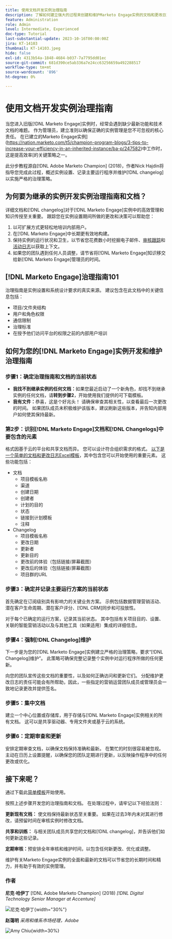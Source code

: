 ```yaml
---
title: 使用文档开发实例治理指南
description: 了解如何建立强大的过程来创建和维护Marketo Engage实例的文档和更改日志。 这样不仅可以为团队的知识共享节省时间，还可以提高实例的健康和效率。
feature: Administration
role: Admin
level: Intermediate, Experienced
doc-type: Tutorial
last-substantial-update: 2023-10-16T00:00:00Z
jira: KT-14103
thumbnail: KT-14103.jpeg
hide: false
exl-id: 4313b54a-1848-4684-b037-7a7795dd01ec
source-git-commit: 681d390ce5ab336a7e24cc63256659a492288517
workflow-type: tm+mt
source-wordcount: '896'
ht-degree: 0%

---
```


# 使用文档开发实例治理指南

当您进入旧版[!DNL Marketo Engage]实例时，经常会遇到缺少最新功能和技术文档的难题。 作为管理员，建立准则以确保正确的实例管理是您不可忽视的核心责任。 在已建立的Marketo Engage实例](https://nation.marketo.com/t5/champion-program-blogs/3-tips-to-increase-your-efficiency-in-an-inherited-instance/ba-p/247582)中工作时，这是提高效率[的关键策略之一。

此分步教程源自[!DNL Adobe Marketo Champion] (2018)，作者Nick Hajdin将指导您完成此过程，概述实例设置、记录主要运行程序并维护[!DNL changelog]以实施严格的治理策略。

## 为何要为继承的实例开发实例治理指南和文档？

详细文档和[!DNL changelog]对于[!DNL Marketo Engage]实例中的高效管理和知识传授至关重要。 跟踪您在实例设置期间所做的更改和决策可以帮助您：

1. 以可扩展方式更轻松地培训内部用户。
2. 在[!DNL Marketo Engage]中长期更有效地构建。
3. 保持实例的运行状况和卫生，以节省您花费数小时挖掘电子邮件、[审核跟踪](https://experienceleague.adobe.com/docs/marketo/using/product-docs/administration/audit-trail/audit-trail-overview.html)和[活动日志](https://experienceleague.adobe.com/docs/marketo/using/product-docs/core-marketo-concepts/smart-lists-and-static-lists/managing-people-in-smart-lists/locate-the-activity-log-for-a-person.html)以获取上下文。
4. 如果您的团队遇到任何人员调整，请节省将[!DNL Marketo Engage]知识移交给新[!DNL Marketo Engage]管理员的时间。

## [!DNL Marketo Engage]治理指南101

治理指南是实例设置和系统设计要求的真实来源。 建议包含在此文档中的关键信息包括：

* 项目/文件夹结构
* 用户和角色权限
* 通信限制
* 治理标准
* 在授予他们访问平台的权限之前的内部用户培训

## 如何为您的[!DNL Marketo Engage]实例开发和维护治理指南

### 步骤1：确定治理指南和文档的当前状态

* **我找不到继承实例的任何文档：**&#x200B;如果您最近启动了一个新角色，却找不到继承实例的任何文档，请&#x200B;**转到步骤2**，开始使用我们提供的可下载模板。
* **我有文件：**&#x200B;恭喜，这是个好兆头！ 请确保审查其相关性，以查看最后一次更改的时间。 如果团队成员未积极维护该版本，建议刷新这些版本，并告知内部用户如何使其保持最新。

### 第2步：识别[!DNL Marketo Engage]文档和[!DNL Changelogs]中要包含的元素

格式因基于云的平台和共享文档而异。 您可以设计符合组织需求的格式。 [以下是一个简单的文档和更改日志Excel模板](/help/tutorial-inherited-instance/_assets/downloads/Adobe_Marketo_Engage_Inherited_Instance_Documentation-Changlog.xlsx)，其中包含您可以开始使用的重要元素。 这些功能包括：

* 文档
   * 项目模板名称
   * 渠道
   * 创建日期
   * 创建者
   * 计划的目的
   * 状态
   * 链接到计划模板
   * 注释
* Changelog
   * 项目模板名称
   * 更改日期
   * 更新者
   * 更新目的
   * 更改前的体验（包括链接/屏幕截图）
   * 更改后的体验（包括链接/屏幕截图）
   * 项目群的URL

### 步骤3：确定并记录主要运行方案的当前状态

首先确定在订阅级别具有影响力的关键业务方案。 示例包括数据管理营销活动、潜在客户生命周期、潜在客户评分、[!DNL CRM]同步和可投放性。

对于每个已确定的运行方案，记录其当前状态。 其中包括有关项目目的、设置、关联的智能营销活动以及与其他工具（如果适用）集成的详细信息。

### 步骤4：强制[!DNL Changelog]维护

下一步是为您的[!DNL Marketo Engage]实例建立严格的治理策略，要求“[!DNL Changelog]维护”。 此策略可确保完整记录整个实例中对运行程序所做的任何更新。

向您的团队宣传这些文档的重要性，以及如何正确访问和更新它们。 分配维护更改日志的责任可能会有所帮助，因此，一些指定的营销运营团队成员或管理员会一致地记录更改并提供签名。

### 步骤5：集中文档

建立一个中心位置或存储库，用于存储与[!DNL Marketo Engage]实例相关的所有文档。 这可以是共享驱动器、专用文件夹或基于云的系统。

### 步骤6：定期审查和更新

安排定期审查文档，以确保文档保持准确和最新。 在繁忙的时刻很容易被忽视。 主动在日历上设置提醒，以确保您的团队定期进行更新，以反映操作程序中的任何更改或优化。

## 接下来呢？

通过下载此[简单模板](/help/tutorial-inherited-instance/_assets/downloads/Adobe_Marketo_Engage_Inherited_Instance_Documentation-Changlog.xlsx)开始使用。

按照上述步骤开发您的治理指南和文档。 在处理过程中，请牢记以下经验法则：

**更新现有文档：**
使文档保持最新状态至关重要。 如果在过去3年内未对其进行修改，请预留时间在审核实例时修改文档。

**共享和训练：**
与相关团队成员共享您的文档和[!DNL changelog]，并告诉他们如何更新这些记录。

**定期审核：**&#x200B;预安排全年审核和维护时间，以包含任何新更改、优化或调整。

维护有关Marketo Engage实例的全面和最新的文档可以节省您的长期时间和精力，并有助于有效的实例管理。

### 作者

**尼克·哈伊丁**
[!DNL Adobe Marketo Champion] (2018)
*[!DNL Digital Technology Senior Manager at Accenture]*

![尼克·哈伊丁](/help/tutorial-inherited-instance/_assets/authors/Customer_Author_Nicholas_Hajdin.png){width="30%"}

**赵蔼明**
*采用和维系市场经理，Adobe*

![Amy Chiu](/help/tutorial-inherited-instance/_assets/authors/Adobe_Author_Amy_Chiu.png){width=30%}
